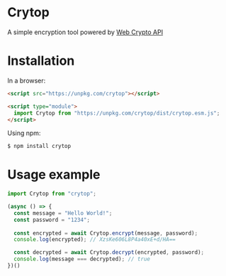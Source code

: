 # Crytop
A simple encryption tool powered by [Web Crypto API](https://developer.mozilla.org/en-US/docs/Web/API/Web_Crypto_API)

# Installation

In a browser:

```html
<script src="https://unpkg.com/crytop"></script>
```

```html
<script type="module">
  import Crytop from "https://unpkg.com/crytop/dist/crytop.esm.js";
</script>
```

Using npm:

```sh
$ npm install crytop
```

# Usage example

```js
import Crytop from "crytop";

(async () => {
  const message = "Hello World!";
  const password = "1234";
  
  const encrypted = await Crytop.encrypt(message, password);
  console.log(encrypted); // XzsKe606L8P4a40xE+d/HA==

  const decrypted = await Crytop.decrypt(encrypted, password);
  console.log(message === decrypted); // true
})()
```